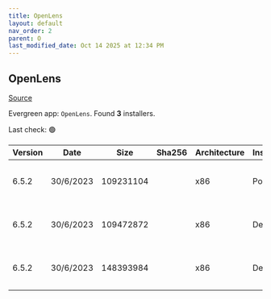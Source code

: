 ```yaml
---
title: OpenLens
layout: default
nav_order: 2
parent: O
last_modified_date: Oct 14 2025 at 12:34 PM
---
```


## OpenLens

[Source](https://github.com/MuhammedKalkan/OpenLens/)

Evergreen app: `OpenLens`. Found **3** installers.

Last check: 🟢

| Version | Date      | Size      | Sha256 | Architecture | InstallerType | Type | URI                                                                                                                                                                                                          |
| ------- | --------- | --------- | ------ | ------------ | ------------- | ---- | ------------------------------------------------------------------------------------------------------------------------------------------------------------------------------------------------------------ |
| 6.5.2   | 30/6/2023 | 109231104 |        | x86          | Portable      | exe  | [https://github.com/MuhammedKalkan/OpenLens/releases/download/v6.5.2-366/OpenLens.6.5.2-366.exe](https://github.com/MuhammedKalkan/OpenLens/releases/download/v6.5.2-366/OpenLens.6.5.2-366.exe)             |
| 6.5.2   | 30/6/2023 | 109472872 |        | x86          | Default       | exe  | [https://github.com/MuhammedKalkan/OpenLens/releases/download/v6.5.2-366/OpenLens.Setup.6.5.2-366.exe](https://github.com/MuhammedKalkan/OpenLens/releases/download/v6.5.2-366/OpenLens.Setup.6.5.2-366.exe) |
| 6.5.2   | 30/6/2023 | 148393984 |        | x86          | Default       | msi  | [https://github.com/MuhammedKalkan/OpenLens/releases/download/v6.5.2-366/OpenLens.6.5.2-366.msi](https://github.com/MuhammedKalkan/OpenLens/releases/download/v6.5.2-366/OpenLens.6.5.2-366.msi)             |
